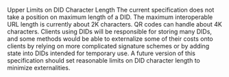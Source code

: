 Upper Limits on DID Character Length The current specification does not take a
position on maximum length of a DID. The maximum interoperable URL length is
currently about 2K characters. QR codes can handle about 4K characters.
Clients using DIDs will be responsible for storing many DIDs, and some methods
would be able to externalize some of their costs onto clients by relying on
more complicated signature schemes or by adding state into DIDs intended for
temporary use. A future version of this specification should set reasonable
limits on DID character length to minimize externalities.


